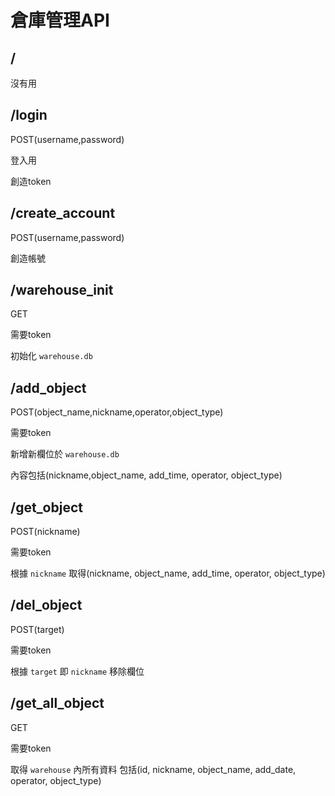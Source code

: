 # 倉庫管理API

## /
沒有用

## /login
POST(username,password)

登入用

創造token

## /create_account
POST(username,password)

創造帳號

## /warehouse_init
GET

需要token

初始化 `warehouse.db`

## /add_object
POST(object_name,nickname,operator,object_type)

需要token

新增新欄位於 `warehouse.db` 

內容包括(nickname,object_name, add_time, operator, object_type)

## /get_object
POST(nickname)

需要token

根據 `nickname` 取得(nickname, object_name, add_time, operator, object_type)

## /del_object
POST(target)

需要token

根據 `target` 即 `nickname` 移除欄位

## /get_all_object
GET

需要token

取得 `warehouse` 內所有資料 包括(id, nickname, object_name, add_date, operator, object_type)

